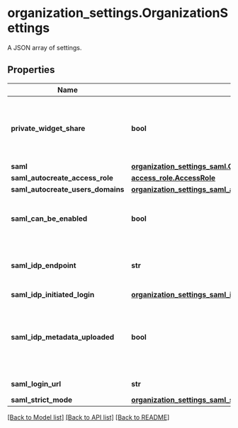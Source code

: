 # organization_settings.OrganizationSettings

A JSON array of settings.
## Properties
Name | Type | Description | Notes
------------ | ------------- | ------------- | -------------
**private_widget_share** | **bool** | Whether or not the organization users can share widgets outside of Datadog. | [optional] 
**saml** | [**organization_settings_saml.OrganizationSettingsSaml**](OrganizationSettingsSaml.md) |  | [optional] 
**saml_autocreate_access_role** | [**access_role.AccessRole**](AccessRole.md) |  | [optional] 
**saml_autocreate_users_domains** | [**organization_settings_saml_autocreate_users_domains.OrganizationSettingsSamlAutocreateUsersDomains**](OrganizationSettingsSamlAutocreateUsersDomains.md) |  | [optional] 
**saml_can_be_enabled** | **bool** | Whether or not SAML can be enabled for this organization. | [optional] 
**saml_idp_endpoint** | **str** | Identity provider endpoint for SAML authentication. | [optional] 
**saml_idp_initiated_login** | [**organization_settings_saml_idp_initiated_login.OrganizationSettingsSamlIdpInitiatedLogin**](OrganizationSettingsSamlIdpInitiatedLogin.md) |  | [optional] 
**saml_idp_metadata_uploaded** | **bool** | Whether or not a SAML identity provider metadata file was provided to the Datadog organization. | [optional] 
**saml_login_url** | **str** | URL for SAML logging. | [optional] 
**saml_strict_mode** | [**organization_settings_saml_strict_mode.OrganizationSettingsSamlStrictMode**](OrganizationSettingsSamlStrictMode.md) |  | [optional] 

[[Back to Model list]](README.md#documentation-for-models) [[Back to API list]](README.md#documentation-for-api-endpoints) [[Back to README]](README.md)


